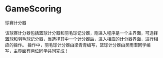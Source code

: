 GameScoring
===========

球赛计分器


   该球赛计分器包括篮球计分器和羽毛球记分器，刚进入程序是一个主界面，可选择篮球和羽毛球记分器，当选择其中一个计分器后，进入相应的计分器界面，进行相应的操作。
   操作中，羽毛球计分器由梁青青编写，篮球计分器由吴雨潜同学编写，主界面有两位同学共同完成！
